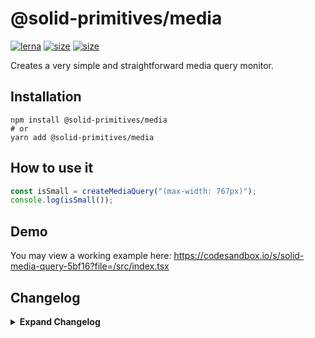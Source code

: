 # @solid-primitives/media

[![lerna](https://img.shields.io/badge/maintained%20with-lerna-cc00ff.svg?style=for-the-badge)](https://lerna.js.org/)
[![size](https://img.shields.io/bundlephobia/minzip/@solid-primitives/media?style=for-the-badge)](https://bundlephobia.com/package/@solid-primitives/media)
[![size](https://img.shields.io/npm/v/@solid-primitives/media?style=for-the-badge)](https://www.npmjs.com/package/@solid-primitives/media)

Creates a very simple and straightforward media query monitor.

## Installation

```
npm install @solid-primitives/media
# or
yarn add @solid-primitives/media
```

## How to use it

```ts
const isSmall = createMediaQuery("(max-width: 767px)");
console.log(isSmall());
```

## Demo

You may view a working example here: https://codesandbox.io/s/solid-media-query-5bf16?file=/src/index.tsx

## Changelog

<details>
<summary><b>Expand Changelog</b></summary>

0.0.100

Initial release.

1.0.0

Shipped first stable version.

1.1.6

Published with CJS and SSR support.

</details>
